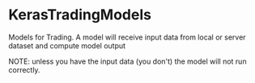 # KerasTradingModels
Models for Trading. A model will receive input data from local or server dataset and compute model output

NOTE: unless you have the input data (you don't) the model will not run correctly.
